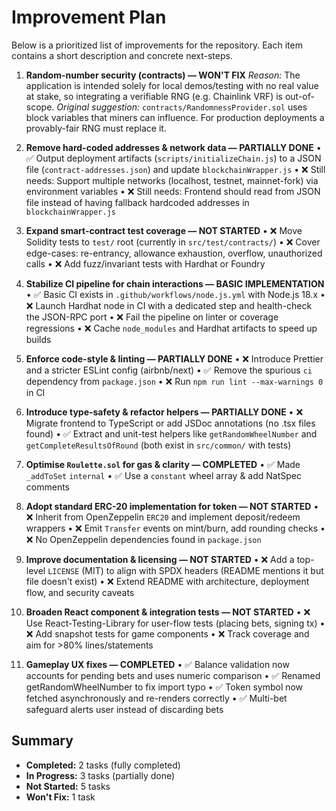 # Improvement Plan

Below is a prioritized list of improvements for the repository. Each item contains a short description and concrete next-steps.

1. **Random-number security (contracts) — WON'T FIX**
   *Reason:* The application is intended solely for local demos/testing with no real value at stake, so integrating a verifiable RNG (e.g. Chainlink VRF) is out-of-scope.
   *Original suggestion:* `contracts/RandomnessProvider.sol` uses block variables that miners can influence. For production deployments a provably-fair RNG must replace it.

2. **Remove hard-coded addresses & network data — PARTIALLY DONE**
   • ✅ Output deployment artifacts (`scripts/initializeChain.js`) to a JSON file (`contract-addresses.json`) and update `blockchainWrapper.js`
   • ❌ Still needs: Support multiple networks (localhost, testnet, mainnet-fork) via environment variables
   • ❌ Still needs: Frontend should read from JSON file instead of having fallback hardcoded addresses in `blockchainWrapper.js`

3. **Expand smart-contract test coverage — NOT STARTED**
   • ❌ Move Solidity tests to `test/` root (currently in `src/test/contracts/`)
   • ❌ Cover edge-cases: re-entrancy, allowance exhaustion, overflow, unauthorized calls
   • ❌ Add fuzz/invariant tests with Hardhat or Foundry

4. **Stabilize CI pipeline for chain interactions — BASIC IMPLEMENTATION**
   • ✅ Basic CI exists in `.github/workflows/node.js.yml` with Node.js 18.x
   • ❌ Launch Hardhat node in CI with a dedicated step and health-check the JSON-RPC port
   • ❌ Fail the pipeline on linter or coverage regressions
   • ❌ Cache `node_modules` and Hardhat artifacts to speed up builds

5. **Enforce code-style & linting — PARTIALLY DONE**
   • ❌ Introduce Prettier and a stricter ESLint config (airbnb/next)
   • ✅ Remove the spurious `ci` dependency from `package.json`
   • ❌ Run `npm run lint --max-warnings 0` in CI

6. **Introduce type-safety & refactor helpers — PARTIALLY DONE**
   • ❌ Migrate frontend to TypeScript or add JSDoc annotations (no .tsx files found)
   • ✅ Extract and unit-test helpers like `getRandomWheelNumber` and `getCompleteResultsOfRound` (both exist in `src/common/` with tests)

7. **Optimise `Roulette.sol` for gas & clarity — COMPLETED**
   • ✅ Made `_addToSet` `internal`
   • ✅ Use a `constant` wheel array & add NatSpec comments

8. **Adopt standard ERC-20 implementation for token — NOT STARTED**
   • ❌ Inherit from OpenZeppelin `ERC20` and implement deposit/redeem wrappers
   • ❌ Emit `Transfer` events on mint/burn, add rounding checks
   • ❌ No OpenZeppelin dependencies found in `package.json`

9. **Improve documentation & licensing — NOT STARTED**
   • ❌ Add a top-level `LICENSE` (MIT) to align with SPDX headers (README mentions it but file doesn't exist)
   • ❌ Extend README with architecture, deployment flow, and security caveats

10. **Broaden React component & integration tests — NOT STARTED**
    • ❌ Use React-Testing-Library for user-flow tests (placing bets, signing tx)
    • ❌ Add snapshot tests for game components
    • ❌ Track coverage and aim for >80% lines/statements

11. **Gameplay UX fixes — COMPLETED**
   • ✅ Balance validation now accounts for pending bets and uses numeric comparison
   • ✅ Renamed getRandomWheelNumber to fix import typo
   • ✅ Token symbol now fetched asynchronously and re-renders correctly
   • ✅ Multi-bet safeguard alerts user instead of discarding bets

## Summary
- **Completed:** 2 tasks (fully completed)
- **In Progress:** 3 tasks (partially done)
- **Not Started:** 5 tasks
- **Won't Fix:** 1 task